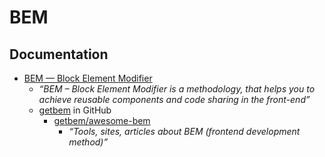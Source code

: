 # BEM


## Documentation

- [BEM — Block Element Modifier](http://getbem.com/)
  - _“BEM – Block Element Modifier is a methodology, that helps you to achieve reusable components and code sharing in the front-end”_
  - [getbem](https://github.com/getbem) in GitHub
    - [getbem/awesome-bem](https://github.com/getbem/awesome-bem)
      - _“Tools, sites, articles about BEM (frontend development method)”_
